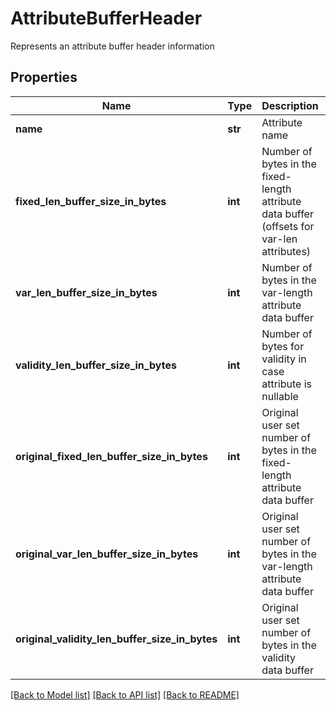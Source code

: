 # AttributeBufferHeader

Represents an attribute buffer header information

## Properties

| Name                                           | Type    | Description                                                                                | Notes      |
| ---------------------------------------------- | ------- | ------------------------------------------------------------------------------------------ | ---------- |
| **name**                                       | **str** | Attribute name                                                                             |
| **fixed_len_buffer_size_in_bytes**             | **int** | Number of bytes in the fixed-length attribute data buffer (offsets for var-len attributes) |
| **var_len_buffer_size_in_bytes**               | **int** | Number of bytes in the var-length attribute data buffer                                    |
| **validity_len_buffer_size_in_bytes**          | **int** | Number of bytes for validity in case attribute is nullable                                 | [optional] |
| **original_fixed_len_buffer_size_in_bytes**    | **int** | Original user set number of bytes in the fixed-length attribute data buffer                | [optional] |
| **original_var_len_buffer_size_in_bytes**      | **int** | Original user set number of bytes in the var-length attribute data buffer                  | [optional] |
| **original_validity_len_buffer_size_in_bytes** | **int** | Original user set number of bytes in the validity data buffer                              | [optional] |

[[Back to Model list]](../README.md#documentation-for-models) [[Back to API list]](../README.md#documentation-for-api-endpoints) [[Back to README]](../README.md)
